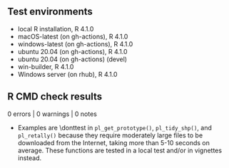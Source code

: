 ## Test environments
* local R installation, R 4.1.0
* macOS-latest (on gh-actions), R 4.1.0
* windows-latest (on gh-actions), R 4.1.0
* ubuntu 20.04 (on gh-actions), R 4.1.0
* ubuntu 20.04 (on gh-actions) (devel)
* win-builder, R 4.1.0
* Windows server (on rhub), R 4.1.0

## R CMD check results

0 errors | 0 warnings | 0 notes

* Examples are \donttest in `pl_get_prototype()`, `pl_tidy_shp()`, and
`pl_retally()` because they require moderately large files to be downloaded from
the Internet, taking more than 5-10 seconds on average. These functions are
tested in a local test and/or in vignettes instead.
